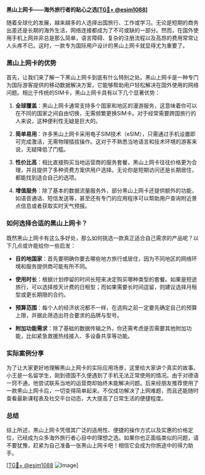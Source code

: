 **黑山上网卡——海外旅行者的贴心之选[[TG💪+ @esim1088](https://t.me/s/esim1088)]**

随着全球化的发展，越来越多的人选择出国旅行、工作或学习。无论是短期的商务出差还是长期的海外生活，网络连接都成为了不可或缺的一部分。然而，在国外使用手机上网并非总是那么简单，语言障碍、复杂的注册流程以及高昂的费用常常让人头疼不已。这时，一款专为国际用户设计的黑山上网卡就显得尤为重要了。

### 黑山上网卡的优势

首先，让我们来了解一下黑山上网卡到底有什么特别之处。黑山上网卡是一种专门为国际游客提供的移动数据解决方案，它能够帮助用户轻松解决在国外使用的网络问题。相比于传统的SIM卡，黑山上网卡具有以下几个显著优势：

1. **全球覆盖**：黑山上网卡通常支持多个国家和地区的漫游服务，这意味着你可以在不同的国家之间自由切换，无需频繁更换SIM卡。对于经常需要跨国旅行的人来说，这种便利性无疑是巨大的。

2. **简单易用**：许多黑山上网卡采用电子SIM技术（eSIM），只需通过手机设置即可完成激活，无需物理插拔操作。这对于不熟悉当地语言和技术环境的游客来说，无疑降低了门槛。

3. **性价比高**：相比直接购买当地运营商的服务套餐，黑山上网卡往往价格更为合理，并且提供了多种资费方案供用户选择。无论你是短期访问还是长期居住，都能找到适合自己的选项。

4. **增值服务**：除了基本的数据流量服务外，部分黑山上网卡还提供额外的功能，如语音通话、短信发送等，甚至还有专门的应用程序可以帮助用户查询附近景点信息或者获取实时天气预报。

### 如何选择合适的黑山上网卡？

既然黑山上网卡有这么多好处，那么如何挑选一款真正适合自己需求的产品呢？以下几点或许能给你一些启发：

- **目的地国家**：首先要明确你要去哪些地方旅行或居住，因为不同地区的网络环境和服务提供商可能有所不同。
  
- **使用时长**：根据计划停留的时间长短来决定购买哪种类型的套餐。如果是短途旅行，可以选择按天计费的日租型；而如果需要长时间逗留，则建议选择月租型或更长期限的合约。

- **预算范围**：每个人的经济状况都不一样，在选购之前一定要先确定自己的预算上限，并据此筛选出符合要求的品牌与型号。

- **附加功能需求**：除了基础的数据传输之外，你还需考虑是否需要其他附加功能，比如紧急救援热线接入、多设备共享等功能。

### 实际案例分享

为了让大家更好地理解黑山上网卡的实际应用场景，这里给大家讲个真实的故事。小王是一名留学生，刚到德国不久便遇到了手机无法正常使用的情况。由于对德语一窍不通，他尝试联系当地的运营商却始终未能解决问题。后来经朋友推荐使用了一款黑山上网卡后，一切变得简单起来。不仅成功解决了上网难题，而且还能随时查看最新课程表及社交平台动态，大大提高了日常生活的便捷程度。

### 总结

综上所述，黑山上网卡凭借其广泛的适用性、便捷的操作方式以及实惠的价格定位，已经成为众多海外旅行者心目中的理想之选。如果你也正面临类似的问题，请不要犹豫，赶紧为自己准备一张黑山上网卡吧！相信它会成为你旅途中的得力助手。

[[TG💪+ @esim1088](https://t.me/s/esim1088) ![Image](https://i.postimg.cc/4NQfJmqS/Snipaste-2025-05-13-00-14-12.png)]